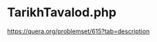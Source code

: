 # TarikhTavalod.php
https://quera.org/problemset/615?tab=description
<?php
$a = (string)readline("Enter a brithday: ");
$b = preg_split('//u', $a, null, PREG_SPLIT_NO_EMPTY);
echo "saal:";
for($i = 0; $i < 2; $i++){
	echo $b[$i];
}
echo "\nmaah:";
for($i = 2; $i < 4; $i++){
	echo $b[$i];
}
